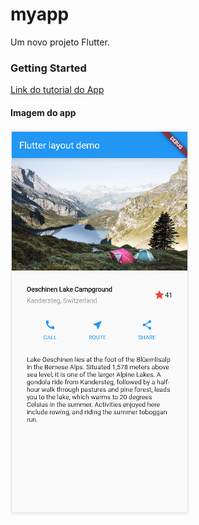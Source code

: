 # myapp

Um novo projeto Flutter.

### Getting Started

[Link do tutorial do App](https://flutter.dev/docs/development/ui/layout/tutorial)

#### Imagem do app

![image](./assets/images/flutter_app.png)
